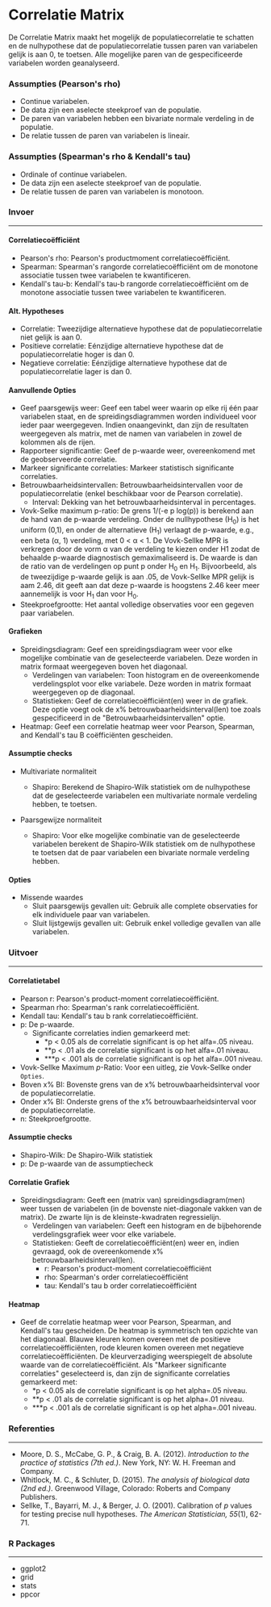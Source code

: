 Correlatie Matrix
===

De Correlatie Matrix maakt het mogelijk de populatiecorrelatie te schatten en de nulhypothese dat de populatiecorrelatie tussen paren van variabelen gelijk is aan 0, te toetsen. Alle mogelijke paren van de gespecificeerde variabelen worden geanalyseerd.


### Assumpties (Pearson's rho)
- Continue variabelen.
- De data zijn een aselecte steekproef van de populatie.
- De paren van variabelen hebben een bivariate normale verdeling in de populatie.
- De relatie tussen de paren van variabelen is lineair.


### Assumpties (Spearman's rho & Kendall's tau)
- Ordinale of continue variabelen.
- De data zijn een aselecte steekproef van de populatie.
- De relatie tussen de paren van variabelen is monotoon.

### Invoer
---

#### Correlatiecoëfficiënt
- Pearson's rho: Pearson's productmoment correlatiecoëfficiënt. 
- Spearman: Spearman's rangorde correlatiecoëfficiënt om de monotone associatie tussen twee variabelen te kwantificeren.
- Kendall's tau-b: Kendall's tau-b rangorde correlatiecoëfficiënt om de monotone associatie tussen twee variabelen te kwantificeren.

#### Alt. Hypotheses
- Correlatie: Tweezijdige alternatieve hypothese dat de populatiecorrelatie niet gelijk is aan 0.
- Positieve correlatie: Eénzijdige alternatieve hypothese dat de populatiecorrelatie hoger is dan 0.
- Negatieve correlatie: Eénzijdige alternatieve hypothese dat de populatiecorrelatie lager is dan 0.

#### Aanvullende Opties
- Geef paarsgewijs weer: Geef een tabel weer waarin op elke rij één paar variabelen staat, en de spreidingsdiagrammen worden individueel voor ieder paar weergegeven. Indien onaangevinkt, dan zijn de resultaten weergegeven als matrix, met de namen van variabelen in zowel de kolommen als de rijen.
- Rapporteer significantie: Geef de p-waarde weer, overeenkomend met de geobserveerde correlatie.
- Markeer significante correlaties: Markeer statistisch significante correlaties.
- Betrouwbaarheidsintervallen: Betrouwbaarheidsintervallen voor de populatiecorrelatie (enkel beschikbaar voor de Pearson correlatie).
  - Interval: Dekking van het betrouwbaarheidsinterval in percentages.
- Vovk-Selke maximum p-ratio: De grens 1/(-e p log(p)) is berekend aan de hand van de p-waarde verdeling. Onder de nullhypothese (H<sub>0</sub>) is het uniform (0,1), en onder de alternatieve (H<sub>1</sub>) verlaagt de p-waarde, e.g., een beta (α, 1) verdeling, met 0 < α < 1. De Vovk-Sellke MPR is verkregen door de vorm α van de verdeling te kiezen onder H1 zodat de behaalde p-waarde diagnostisch gemaximaliseerd is. De waarde is dan de ratio van de verdelingen op punt p onder H<sub>0</sub> en H<sub>1</sub>. Bijvoorbeeld, als de tweezijdige p-waarde gelijk is aan .05, de Vovk-Sellke MPR gelijk is aam 2.46, dit geeft aan dat deze p-waarde is hoogstens 2.46 keer meer aannemelijk is voor H<sub>1</sub> dan voor H<sub>0</sub>. 
- Steekproefgrootte: Het aantal volledige observaties voor een gegeven paar variabelen.

#### Grafieken
- Spreidingsdiagram: Geef een spreidingsdiagram weer voor elke mogelijke combinatie van de geselecteerde variabelen. Deze worden in matrix formaat weergegeven boven het diagonaal.
  - Verdelingen van variabelen: Toon histogram en de overeenkomende verdelingsplot voor elke variabele. Deze worden in matrix formaat weergegeven op de diagonaal.
  - Statistieken: Geef de correlatiecoëfficiënt(en) weer in de grafiek. Deze optie voegt ook de x% betrouwbaarheidsinterval(len) toe zoals gespecificeerd in de "Betrouwbaarheidsintervallen" optie.
- Heatmap: Geef een correlatie heatmap weer voor Pearson, Spearman, and Kendall's tau B coëfficiënten gescheiden.

#### Assumptie checks

- Multivariate normaliteit
  - Shapiro: Berekend de Shapiro-Wilk statistiek om de nulhypothese dat de geselecteerde variabelen een multivariate normale verdeling hebben, te toetsen.
  
- Paarsgewijze normaliteit
  - Shapiro: Voor elke mogelijke combinatie van de geselecteerde variabelen berekent de Shapiro-Wilk statistiek om de nulhypothese te toetsen dat de paar variabelen een bivariate normale verdeling hebben.
  
#### Opties

- Missende waardes
  - Sluit paarsgewijs gevallen uit: Gebruik alle complete observaties for elk individuele paar van variabelen.
  - Sluit lijstgewijs gevallen uit: Gebruik enkel volledige gevallen van alle variabelen.
  
### Uitvoer
---
#### Correlatietabel 
- Pearson r: Pearson's product-moment correlatiecoëfficiënt.
- Spearman rho: Spearman's rank correlatiecoëfficiënt.
- Kendall tau:  Kendall's tau b rank correlatiecoëfficiënt.
- p: De p-waarde.
  - Significante correlaties indien gemarkeerd met:
	- *p < 0.05 als de correlatie significant is op het alfa=.05 niveau.
	- **p < .01 als de correlatie significant is op het alfa=.01 niveau.
	- ***p < .001 als de correlatie significant is op het alfa=.001 niveau.
- Vovk-Sellke Maximum *p*-Ratio: Voor een uitleg, zie Vovk-Sellke onder `Opties`. 
- Boven x% BI: Bovenste grens van de x% betrouwbaarheidsinterval voor de populatiecorrelatie.
- Onder x% BI: Onderste grens of the x% betrouwbaarheidsinterval voor de populatiecorrelatie.
- n: Steekproefgrootte.

#### Assumptie checks

- Shapiro-Wilk: De Shapiro-Wilk statistiek
- p: De p-waarde van de assumptiecheck

#### Correlatie Grafiek
- Spreidingsdiagram: Geeft een (matrix van) spreidingsdiagram(men) weer tussen de variabelen (in de bovenste niet-diagonale vakken van de matrix). De zwarte lijn is de kleinste-kwadraten regressielijn.
    - Verdelingen van variabelen: Geeft een histogram en de bijbehorende verdelingsgrafiek weer voor elke variabele.
    - Statistieken: Geeft de correlatiecoëfficiënt(en) weer en, indien gevraagd, ook de overeenkomende x% betrouwbaarheidsinterval(len).
      - r: Pearson's product-moment correlatiecoëfficiënt
      - rho: Spearman's order correlatiecoëfficiënt
      - tau: Kendall's tau b order correlatiecoëfficiënt

#### Heatmap
- Geef de correlatie heatmap weer voor Pearson, Spearman, and Kendall's tau gescheiden. De heatmap is symmetrisch ten opzichte van het diagonaal. Blauwe kleuren komen overeen met de positieve correlatiecoëfficiënten, rode kleuren komen overeen met negatieve correlatiecoëfficiënten. De kleurverzadiging weerspiegelt de absolute waarde van de correlatiecoëfficiënt. Als "Markeer significante correlaties" geselecteerd is, dan zijn de significante correlaties gemarkeerd met:
  - *p < 0.05 als de correlatie significant is op het alpha=.05 niveau.
  - **p < .01 als de correlatie significant is op het alpha=.01 niveau.
  - ***p < .001 als de correlatie significant is op het alpha=.001 niveau.

### Referenties
-------
- Moore, D. S., McCabe, G. P., & Craig, B. A. (2012). *Introduction to the practice of statistics (7th ed.)*. New York, NY: W. H. Freeman and Company.
- Whitlock, M. C., & Schluter, D. (2015). *The analysis of biological data (2nd ed.)*. Greenwood Village, Colorado: Roberts and Company Publishers.
- Sellke, T., Bayarri, M. J., & Berger, J. O. (2001). Calibration of *p* values for testing precise null hypotheses. *The American Statistician, 55*(1), 62-71.

### R Packages
---
- ggplot2
- grid
- stats
- ppcor
